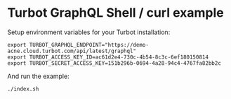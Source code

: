 # Turbot GraphQL Shell / curl example

Setup environment variables for your Turbot installation:

```shell
export TURBOT_GRAPHQL_ENDPOINT="https://demo-acne.cloud.turbot.com/api/latest/graphql"
export TURBOT_ACCESS_KEY_ID=ac61d2e4-730c-4b54-8c3c-6ef180150814
export TURBOT_SECRET_ACCESS_KEY=151b296b-0694-4a28-94c4-4767fa82bb2c
```

And run the example:

```shell
./index.sh
```

